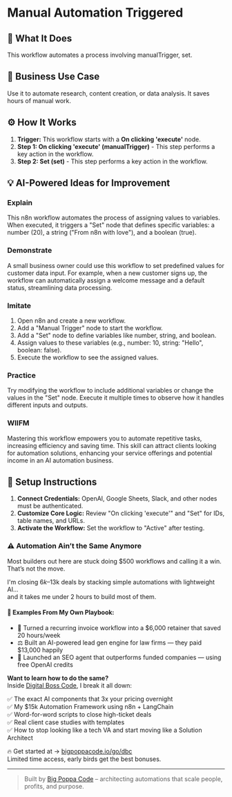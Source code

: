 # Manual Automation Triggered

## 🚀 What It Does
This workflow automates a process involving manualTrigger, set.

## 💼 Business Use Case
Use it to automate research, content creation, or data analysis. It saves hours of manual work.

## ⚙️ How It Works
1.  **Trigger:** This workflow starts with a **On clicking 'execute'** node.
2. **Step 1: On clicking 'execute' (manualTrigger)** - This step performs a key action in the workflow.
3. **Step 2: Set (set)** - This step performs a key action in the workflow.

## 💡 AI-Powered Ideas for Improvement
### Explain
This n8n workflow automates the process of assigning values to variables. When executed, it triggers a "Set" node that defines specific variables: a number (20), a string ("From n8n with love"), and a boolean (true).

### Demonstrate
A small business owner could use this workflow to set predefined values for customer data input. For example, when a new customer signs up, the workflow can automatically assign a welcome message and a default status, streamlining data processing.

### Imitate
1. Open n8n and create a new workflow.
2. Add a "Manual Trigger" node to start the workflow.
3. Add a "Set" node to define variables like number, string, and boolean.
4. Assign values to these variables (e.g., number: 10, string: "Hello", boolean: false).
5. Execute the workflow to see the assigned values.

### Practice
Try modifying the workflow to include additional variables or change the values in the "Set" node. Execute it multiple times to observe how it handles different inputs and outputs.

### WIIFM
Mastering this workflow empowers you to automate repetitive tasks, increasing efficiency and saving time. This skill can attract clients looking for automation solutions, enhancing your service offerings and potential income in an AI automation business.

## 🔧 Setup Instructions
1. **Connect Credentials:** OpenAI, Google Sheets, Slack, and other nodes must be authenticated.
2. **Customize Core Logic:** Review "On clicking 'execute'" and "Set" for IDs, table names, and URLs.
3. **Activate the Workflow:** Set the workflow to "Active" after testing.

### ⚠️ Automation Ain’t the Same Anymore

Most builders out here are stuck doing $500 workflows and calling it a win.  
That’s not the move.  

I'm closing $6k–$13k deals by stacking simple automations with lightweight AI...  
and it takes me under 2 hours to build most of them.

#### 🧠 Examples From My Own Playbook:
- 🔁 Turned a recurring invoice workflow into a $6,000 retainer that saved 20 hours/week  
- ⚖️ Built an AI-powered lead gen engine for law firms — they paid $13,000 happily  
- 🚀 Launched an SEO agent that outperforms funded companies — using free OpenAI credits  

**Want to learn how to do the same?**  
Inside [Digital Boss Code](https://bigpoppacode.io/go/dbc), I break it all down:

✅ The exact AI components that 3x your pricing overnight  
✅ My $15k Automation Framework using n8n + LangChain  
✅ Word-for-word scripts to close high-ticket deals  
✅ Real client case studies with templates  
✅ How to stop looking like a tech VA and start moving like a Solution Architect  

🔥 Get started at → [bigpoppacode.io/go/dbc](https://bigpoppacode.io/go/dbc)  
Limited time access, early birds get the best bonuses.

---
> Built by [Big Poppa Code](https://bigpoppacode.io) – architecting automations that scale people, profits, and purpose.
